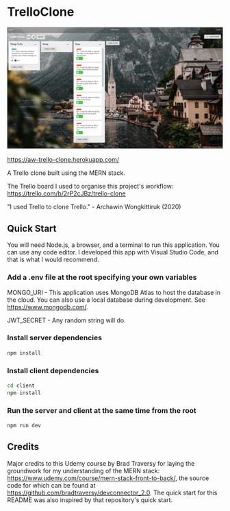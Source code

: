 # TrelloClone

<img src='./preview.PNG'>

https://aw-trello-clone.herokuapp.com/

A Trello clone built using the MERN stack.

The Trello board I used to organise this project's workflow: 
https://trello.com/b/2rP2cJBz/trello-clone

"I used Trello to clone Trello."
\- Archawin Wongkittiruk (2020)

## Quick Start

You will need Node.js, a browser, and a terminal to run this application. You can use any code editor. I developed this app with Visual Studio Code, and that is what I would recommend.

### Add a .env file at the root specifying your own variables

MONGO_URI - This application uses MongoDB Atlas to host the database in the cloud. You can also use a local database during development. See https://www.mongodb.com/.

JWT_SECRET - Any random string will do.

### Install server dependencies

```bash
npm install
```

### Install client dependencies

```bash
cd client
npm install
```

### Run the server and client at the same time from the root

```bash
npm run dev
```

## Credits

Major credits to this Udemy course by Brad Traversy for laying the groundwork for my understanding of the MERN stack: https://www.udemy.com/course/mern-stack-front-to-back/, the source code for which can be found at https://github.com/bradtraversy/devconnector_2.0. The quick start for this README was also inspired by that repository's quick start.
